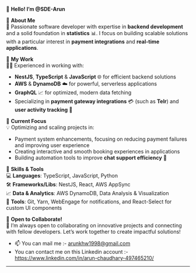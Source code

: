 👋 **Hello! I’m @SDE-Arun**

🔹 **About Me**  
🚀 Passionate software developer with expertise in **backend development** and a solid foundation in **statistics** 📊. I focus on building scalable solutions with a particular interest in **payment integrations** and **real-time applications**.

🔹 **My Work**  
🧑‍💻 Experienced in working with:
- **NestJS**, **TypeScript** & **JavaScript** 🌐 for efficient backend solutions
- **AWS** & **DynamoDB** ☁️ for powerful, serverless applications
- **GraphQL** 📈 for optimized, modern data fetching  
- Specializing in **payment gateway integrations** 💳 (such as **Telr**) and **user activity tracking** 👥  

🔹 **Current Focus**  
💡 Optimizing and scaling projects in:
- Payment system enhancements, focusing on reducing payment failures and improving user experience
- Creating interactive and smooth booking experiences in applications
- Building automation tools to improve **chat support efficiency** 🤖

🔹 **Skills & Tools**  
💻 **Languages**: TypeScript, JavaScript, Python  
🛠️ **Frameworks/Libs**: NestJS, React, AWS AppSync  
📈 **Data & Analytics**: AWS DynamoDB, Data Analysis & Visualization  
🔧 **Tools**: Git, Yarn, WebEngage for notifications, and React-Select for custom UI components

🔹 **Open to Collaborate!**  
🤝 I’m always open to collaborating on innovative projects and connecting with fellow developers. Let’s work together to create impactful solutions!  


- 📫 You can mail me  :- arunkhw1998@gmail.com
-   You can contact me on this Linkedin account :- https://www.linkedin.com/in/arun-chaudhary-497465210/
---

<!---
SDE-Arun/SDE-Arun is a ✨ special ✨ repository because its `README.md` (this file) appears on your GitHub profile.
You can click the Preview link to take a look at your changes.
--->

